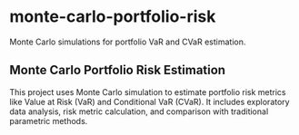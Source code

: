 # monte-carlo-portfolio-risk
Monte Carlo simulations for portfolio VaR and CVaR estimation.

## Monte Carlo Portfolio Risk Estimation
This project uses Monte Carlo simulation to estimate portfolio risk metrics like Value at Risk (VaR) and Conditional VaR (CVaR).
It includes exploratory data analysis, risk metric calculation, and comparison with traditional parametric methods.
